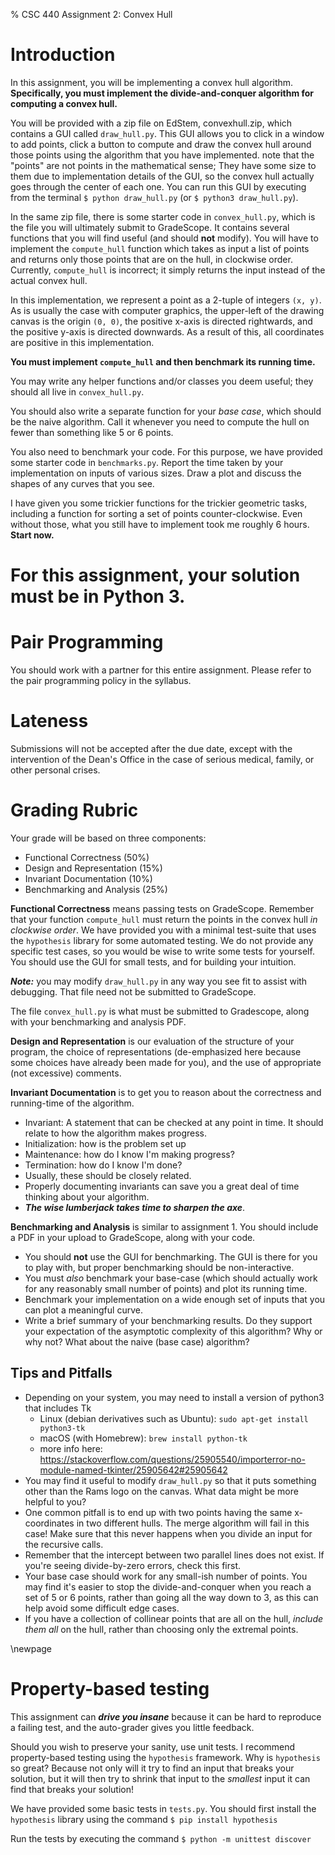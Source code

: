 % CSC 440 Assignment 2: Convex Hull


# Introduction

In this assignment, you will be implementing a convex hull algorithm.
**Specifically, you must implement the divide-and-conquer algorithm for computing a convex hull.**

You will be provided with a zip file on EdStem, convexhull.zip, which contains a GUI called ```draw_hull.py```.
This GUI allows you to click in a window to add points, click a button to compute and draw the convex hull around those points using the algorithm that you have implemented.
note that the "points" are not points in the mathematical sense; They have some size to them due to implementation details of the GUI, so the convex hull actually goes through the center of each one.
You can run this GUI by executing from the terminal ```$ python draw_hull.py``` (or ```$ python3 draw_hull.py```).

In the same zip file, there is some starter code in `convex_hull.py`, which is the file you will ultimately submit to GradeScope.
It contains several functions that you will find useful (and should **not** modify).
You will have to implement the `compute_hull` function which takes as input a list of points and returns only those points that are on the hull, in clockwise order.
Currently, `compute_hull` is incorrect; it simply returns the input instead of the actual convex hull.

In this implementation, we represent a point as a 2-tuple of integers `(x, y)`.
As is usually the case with computer graphics, the upper-left of the drawing canvas is the origin `(0, 0)`,
the positive x-axis is directed rightwards, and the positive y-axis is directed downwards. 
As a result of this, all coordinates are positive in this implementation.

**You must implement `compute_hull` and then benchmark its running time.**

You may write any helper functions and/or classes you deem useful;
they should all live in `convex_hull.py`.

You should also write a separate function for your *base case*, which should be the naive algorithm.
Call it whenever you need to compute the hull on fewer than something like 5 or 6 points.

You also need to benchmark your code.
For this purpose, we have provided some starter code in ```benchmarks.py```.
Report the time taken by your implementation on inputs of various sizes.
Draw a plot and discuss the shapes of any curves that you see.

I have given you some trickier functions for the trickier geometric tasks, including a function for sorting a set of points counter-clockwise.
Even without those, what you still have to implement took me roughly 6 hours.
**Start now.**

# For this assignment, your solution must be in Python 3.


# Pair Programming

You should work with a partner for this entire assignment.
Please refer to the pair programming policy in the syllabus.

# Lateness

Submissions will not be accepted after the due date, except with the intervention of the Dean's Office
in the case of serious medical, family, or other personal crises.

# Grading Rubric

Your grade will be based on three components:

 - Functional Correctness (50\%)
 - Design and Representation (15\%)
 - Invariant Documentation (10\%)
 - Benchmarking and Analysis (25\%)

 **Functional Correctness** means passing tests on GradeScope.
 Remember that your function `compute_hull` must return the points in the convex hull *in clockwise order*.
 We have provided you with a minimal test-suite that uses the ```hypothesis``` library for some automated testing.
We do not provide any specific test cases, so you would be wise to write some tests for yourself.
You should use the GUI for small tests, and for building your intuition.

***Note:*** you may modify ```draw_hull.py``` in any way you see fit to assist with debugging.
That file need not be submitted to GradeScope.

The file `convex_hull.py` is what must be submitted to Gradescope, along with your benchmarking and analysis PDF.

**Design and Representation** is our evaluation of the structure of your program, the choice of representations (de-emphasized here because some choices have already been made for you), and the use of 
 appropriate (not excessive) comments.

 **Invariant Documentation** is to get you to reason about the correctness and running-time of the algorithm.
 
- Invariant: A statement that can be checked at any point in time. It should relate to how the algorithm makes progress.
- Initialization: how is the problem set up
- Maintenance: how do I know I'm making progress?
- Termination: how do I know I'm done?
- Usually, these should be closely related.
- Properly documenting invariants can save you a great deal of time thinking about your algorithm.
- ***The wise lumberjack takes time to sharpen the axe***.

**Benchmarking and Analysis** is similar to assignment 1.
You should include a PDF in your upload to GradeScope, along with your code.

- You should **not** use the GUI for benchmarking.
  The GUI is there for you to play with, but proper benchmarking should be non-interactive.
- You must *also* benchmark your base-case (which should actually work for any reasonably small number of points) and plot its running time.
- Benchmark your implementation on a wide enough set of inputs that you can plot a meaningful curve.
- Write a brief summary of your benchmarking results.
  Do they support your expectation of the asymptotic complexity of this algorithm?
  Why or why not?
  What about the naive (base case) algorithm?

## Tips and Pitfalls

- Depending on your system, you may need to install a version of python3 that includes Tk
  - Linux (debian derivatives such as Ubuntu): `sudo apt-get install python3-tk`
  - macOS (with Homebrew): `brew install python-tk`
  - more info here: https://stackoverflow.com/questions/25905540/importerror-no-module-named-tkinter/25905642#25905642
- You may find it useful to modify `draw_hull.py` so that it puts something other than the Rams logo on the canvas.
  What data might be more helpful to you?
- One common pitfall is to end up with two points having the same x-coordinates in two different hulls.
  The merge algorithm will fail in this case!
  Make sure that this never happens when you divide an input for the recursive calls.
- Remember that the intercept between two parallel lines does not exist.
  If you're seeing divide-by-zero errors, check this first.
- Your base case should work for any small-ish number of points.
  You may find it's easier to stop the divide-and-conquer when you reach a set of 5 or 6 points, rather than going all the way down to 3, as this can help avoid some difficult edge cases.
- If you have a collection of collinear points that are all on the hull, *include them all* on the hull, rather than choosing only the extremal points.

\newpage

# Property-based testing

This assignment can ***drive you insane*** because it can be hard to reproduce a failing test, and the auto-grader gives you little feedback.

Should you wish to preserve your sanity, use unit tests.
I recommend property-based testing using the ```hypothesis``` framework.
Why is ```hypothesis``` so great?
Because not only will it try to find an input that breaks your solution, but it will then try to shrink that input to the *smallest* input it can find that breaks your solution!

We have provided some basic tests in ```tests.py```.
You should first install the ```hypothesis``` library using the command ```$ pip install hypothesis```

Run the tests by executing the command ```$ python -m unittest discover```
